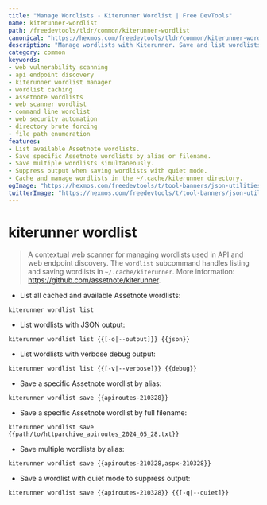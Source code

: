 ```yaml
---
title: "Manage Wordlists - Kiterunner Wordlist | Free DevTools"
name: kiterunner-wordlist
path: /freedevtools/tldr/common/kiterunner-wordlist
canonical: "https://hexmos.com/freedevtools/tldr/common/kiterunner-wordlist/"
description: "Manage wordlists with Kiterunner. Save and list wordlists for web vulnerability scanning and API discovery using command line. Free online tool, no registration required."
category: common
keywords:
- web vulnerability scanning
- api endpoint discovery
- kiterunner wordlist manager
- wordlist caching
- assetnote wordlists
- web scanner wordlist
- command line wordlist
- web security automation
- directory brute forcing
- file path enumeration
features:
- List available Assetnote wordlists.
- Save specific Assetnote wordlists by alias or filename.
- Save multiple wordlists simultaneously.
- Suppress output when saving wordlists with quiet mode.
- Cache and manage wordlists in the ~/.cache/kiterunner directory.
ogImage: "https://hexmos.com/freedevtools/t/tool-banners/json-utilities-banner.png"
twitterImage: "https://hexmos.com/freedevtools/t/tool-banners/json-utilities-banner.png"
---
```


# kiterunner wordlist

> A contextual web scanner for managing wordlists used in API and web endpoint discovery.
> The `wordlist` subcommand handles listing and saving wordlists in `~/.cache/kiterunner`.
> More information: <https://github.com/assetnote/kiterunner>.

- List all cached and available Assetnote wordlists:

`kiterunner wordlist list`

- List wordlists with JSON output:

`kiterunner wordlist list {{[-o|--output]}} {{json}}`

- List wordlists with verbose debug output:

`kiterunner wordlist list {{[-v|--verbose]}} {{debug}}`

- Save a specific Assetnote wordlist by alias:

`kiterunner wordlist save {{apiroutes-210328}}`

- Save a specific Assetnote wordlist by full filename:

`kiterunner wordlist save {{path/to/httparchive_apiroutes_2024_05_28.txt}}`

- Save multiple wordlists by alias:

`kiterunner wordlist save {{apiroutes-210328,aspx-210328}}`

- Save a wordlist with quiet mode to suppress output:

`kiterunner wordlist save {{apiroutes-210328}} {{[-q|--quiet]}}`
